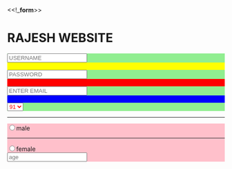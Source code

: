 <<!___form__>>
<h1>RAJESH WEBSITE</h1>
<div style="background:lightgreen">
<form action="/action.php">
<input type="text" placeholder="USERNAME">  
<div style="background:yellow">
    <br>
</div>
<input type="text" placeholder="PASSWORD">
<br>
<div style="background:red">
<br>
</div>
<input type="text" placeholder="ENTER EMAIL"> 
<br>
<div style="background:blue">
    <br>
</div>

<select style="color:red">
    <option>91</option>
    <option>81 </option> 
    <option>95</option>
      <option>92</option> 
<input type="number" place holder="ENTER PHONE NUMBER">
 </select>
 </div>
 <hr>
 <div style="background:pink">  
<input type="radio" name="gender">male
<hr>
<div>
<input type="radio" name="gender">female
<br>
<input type="number" placeholder="age">
</div>
</form>
</pre>
